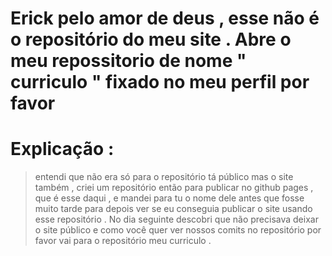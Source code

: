 # Erick pelo amor de deus , esse não é o repositório do meu site . Abre o meu repossitorio de nome " curriculo  " fixado no meu perfil por favor 

# Explicação :
> entendi que não era só para o repositório tá público mas o site também , criei um repositório então para publicar no github pages , que é esse daqui , e mandei para tu o nome dele antes que fosse muito tarde
> para depois ver se eu conseguia publicar o site usando esse repositório . No dia seguinte descobri que não precisava deixar o site público e como você quer ver nossos comits no repositório por favor vai para o repositório meu curriculo . 
